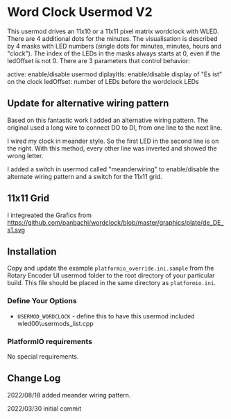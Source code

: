 # Word Clock Usermod V2

This usermod drives an 11x10 or a 11x11 pixel matrix wordclock with WLED. There are 4 additional dots for the minutes.
The visualisation is described by 4 masks with LED numbers (single dots for minutes, minutes, hours and "clock"). The index of the LEDs in the masks always starts at 0, even if the ledOffset is not 0.
There are 3 parameters that control behavior:

active: enable/disable usermod
diplayItIs: enable/disable display of "Es ist" on the clock
ledOffset: number of LEDs before the wordclock LEDs

## Update for alternative wiring pattern

Based on this fantastic work I added an alternative wiring pattern.
The original used a long wire to connect DO to DI, from one line to the next line.

I wired my clock in meander style. So the first LED in the second line is on the right.
With this method, every other line was inverted and showed the wrong letter.

I added a switch in usermod called "meanderwiring" to enable/disable the alternate wiring pattern and a switch for the 11x11 grid.

## 11x11 Grid
I integreated the Grafics from https://github.com/panbachi/wordclock/blob/master/graphics/plate/de_DE_s1.svg  

## Installation

Copy and update the example `platformio_override.ini.sample`
from the Rotary Encoder UI usermod folder to the root directory of your particular build.
This file should be placed in the same directory as `platformio.ini`.

### Define Your Options

* `USERMOD_WORDCLOCK`   - define this to have this usermod included wled00\usermods_list.cpp

### PlatformIO requirements

No special requirements.

## Change Log

2022/08/18 added meander wiring pattern.

2022/03/30 initial commit
